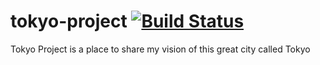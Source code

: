 tokyo-project [![Build Status](https://travis-ci.org/CaDs/tokyo-project.png?branch=master)](https://travis-ci.org/CaDs/tokyo-project)
=============

Tokyo Project is a place to share my vision of this great city called Tokyo
